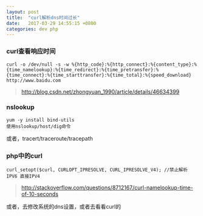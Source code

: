```yaml
---
layout: post
title:  "curl解析dns时间过长"
date:   2017-03-29 14:55:15 +0800
categories: dev php
---
```

### curl查看响应时间  
```
curl -o /dev/null -s -w %{http_code}:%{http_connect}:%{content_type}:%{time_namelookup}:%{time_redirect}:%{time_pretransfer}:%{time_connect}:%{time_starttransfer}:%{time_total}:%{speed_download} http://www.baidu.com
```
> http://blog.csdn.net/zhongyuan_1990/article/details/46634399

### nslookup  
```
yum -y install bind-utils
使用nslookup/host/dig命令
```

或者，tracert/traceroute/tracepath

### php中的curl  
```  
curl_setopt($curl, CURLOPT_IPRESOLVE, CURL_IPRESOLVE_V4); //禁止解析IPV6 直接IPV4
```  
> http://stackoverflow.com/questions/8712167/curl-namelookup-time-of-10-seconds  

或者，去修改系统的dns设置，或者去看看curl的  

